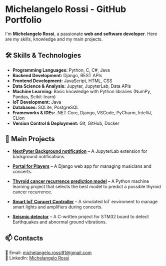 # Michelangelo Rossi - GitHub Portfolio  

I'm **Michelangelo Rossi**, a passionate **web and software developer**. Here are my skills, knowledge and my main projects. 

## 🛠 Skills & Technologies  

- **Programming Languages:** Python, C, C#, Java  
- **Backend Development:** Django, REST APIs
- **Frontend Development:** JavaScript, HTML, CSS
- **Data Science & Analysis:** Jupyter, JupyterLab, Data APIs
- **Machine Learning:** Basic knowledge with Python libraries (NumPy, Pandas, Scikit-learn)  
- **IoT Development:** Java  
- **Databases:** SQLite, PostgreSQL  
- **Frameworks & IDEs:** .NET Core, Django, VSCode, PyCharm, IntelliJ, CLion  
- **Version Control & Deployment:** Git, GitHub, Docker  


## 📌 Main Projects  

- **[NextPyter Background notification](https://github.com/michelangelorossi21/nextp_background_notifications)** – A JupyterLab extension for background notifications.

- **[Portal for Players](https://github.com/michelangelorossi21/portal-for-players)** – A Django web app for managing musicians and concerts.

- **[Thyroid cancer recurrence prediction model](https://github.com/michelangelorossi21/ml-thyroidDiff)** – A Python machine learning project that selects the best model to predict a possible thyroid cancer recurrence.

- **[Smart IoT Concert Controller](https://github.com/michelangelorossi21/iot-concert-enviroment)** – A simulated IoT enviroment to manage smart lights and amplifiers during concerts.

- **[Seismic detector](https://github.com/michelangelorossi21/stm32-seismicDetector)** – A C-written project for STM32 board to detect Earthquakes and abnormal ground vibrations.


## 📫 Contacts  
📩 Email: [michelangelo.rossi91@gmail.com](mailto:michelangelo.rossi91@gmail.com)  
💼 LinkedIn: [Michelangelo Rossi](https://www.linkedin.com/in/michelangelo-rossi-6a2071a6/)  
